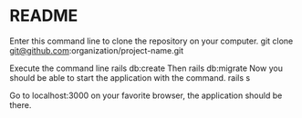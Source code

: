 # README

Enter this command line to clone the repository on your computer.
  git clone git@github.com:organization/project-name.git

Execute the command line
  rails db:create
Then 
  rails db:migrate
Now you should be able to start the application with the command.
  rails s

Go to localhost:3000 on your favorite browser, the application should be there.